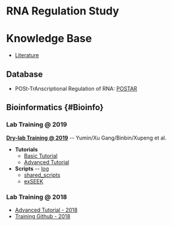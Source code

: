 # RNA Regulation Study

# Knowledge Base

* [Literature](http://lulab.github.io/RNA/literature)

## Database

* POSt-TrAnscriptional Regulation of RNA: [POSTAR](http://POSTAR.ncrnalab.org)

## Bioinformatics {#Bioinfo}

### Lab Training @ 2019

**[Dry-lab Training @ 2019](https://www.icloud.com/numbers/0EznN8FIDmzGYZHV4rf5StYXA#Lu_Lab_Training_@_2019)**
-- Yumin/Xu Gang/Binbin/Xupeng et al.

* **Tutorials**
  * [Basic Tutorial](https://lulab2.gitbook.io/teaching/)
  * [Advanced Tutorial](https://lulab.gitbook.io/training/) 
* **Scripts**  -- [log](https://github.com/lulab/intranet/wiki/log) 
  * [shared_scripts](https://lulab.github.io/shared_scripts) 
  * [exSEEK](http://lulab.github.io/exSEEK)

### Lab Training @ 2018

* [Advanced Tutorial - 2018](https://lulab2018.gitbook.io/training)
* [Training Github - 2018](https://github.com/lulab/training)

